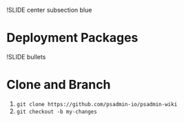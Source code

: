 !SLIDE center subsection blue

# Deployment Packages

!SLIDE bullets

# Clone and Branch

1. `git clone https://github.com/psadmin-io/psadmin-wiki`
1. `git checkout -b my-changes`
